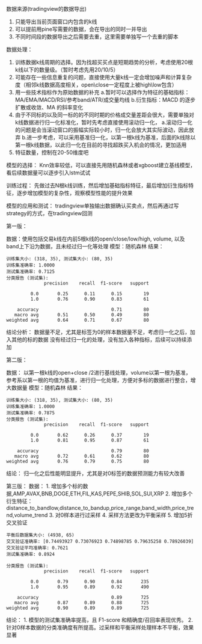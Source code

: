 数据来源(tradingview的数据导出)
1. 只能导出当前页面窗口内包含的k线
2. 可以提前用pine写需要的数据，会在导出的同时一并导出
3. 不同时间段的数据导出之后需要去重，这里需要单独写一个去重的脚本

数据处理：
1. 训练数据k线周期的选择。因为找超买买点是短期趋势的分析，考虑使用20根k线以下的数量级。（暂时考虑先用20/10/5）
2. 可能存在一些信息重复的问题，直接使用大量k线一定会增加噪声和计算复杂度（相邻k线数据高度相关，open\close一定程度上被high\low包含）
3. 用一些技术指标作为原始数据的补充
     a.暂时可以选择作为特征的基础指标：MA/EMA/MACD/RSI/参考band/ATR/成交量均线
     b.衍生指标：MACD 的逐步扩散或收敛、MA 的斜率变化
4. 由于不同标的以及同一标的的不同时期的价格成交量差距会很大，需要单独对k线数据进行归一化标准化，暂时先考虑直接使用滚动归一化，
     a.滚动归一化的问题是会当滚动窗口的振幅实际较小时，归一化会放大其实际波动，因此放弃
     b.进一步考虑，可以采用基准归一化，以第一根k线为基准，后面的k线除以第一根k线数据，以此归一化在目前的寻找超跌买入机会的情况，更加适用
5. 特征数量，控制在20-50维度吧

模型的选择：
Knn效率较低，可以直接先用随机森林或者xgboost建立基线模型，看后续数据量可以逐步引入lstm试试

训练过程：
先做过去N根k线训练，然后增加基础指标特征，最后增加衍生指标特征，逐步增加模型的复杂性，观察模型性能的提升效果

模型的应用和测试：
tradingview单独输出数据确认买卖点，然后再通过写strategy的方式，在tradingview回测


第一版：

数据：使用包括交易k线在内前5根k线的open/close/low/high, volume, 以及band上下沿为数据，且未经过归一化等处理
模型：随机森林
结果：
```
训练集大小: (318, 35), 测试集大小: (80, 35)
训练集准确率: 1.0000
测试集准确率: 0.7125
分类报告 (测试集):
              precision    recall  f1-score   support

         0.0       0.25      0.11      0.15        19
         1.0       0.76      0.90      0.83        61

    accuracy                           0.71        80
   macro avg       0.51      0.50      0.49        80
weighted avg       0.64      0.71      0.67        80
```
结论分析：
数据量不足，尤其是标签为0的样本数据量不足，考虑归一化之后，加入其他的标的数据
没有经过归一化的处理，没有加入各种指标，后续可以持续添加


第二版：

数据：
以第一根k线的open+close /2进行基线处理，volume以第一根为基准，参考系以第一根的均值为基准，进行归一化处理，方便对多标的数据进行整合，增大数据量
模型：随机森林
结果：
```
训练集大小: (318, 35), 测试集大小: (80, 35)
训练集准确率: 1.0000
测试集准确率: 0.7875
分类报告 (测试集):
              precision    recall  f1-score   support

         0.0       0.62      0.26      0.37        19
         1.0       0.81      0.95      0.87        61

    accuracy                           0.79        80
   macro avg       0.72      0.61      0.62        80
weighted avg       0.76      0.79      0.75        80
```
结论：
归一化之后性能明显提升，尤其是对0标签的数据预测能力有较大改善


第三版：
数据：
     1. 增加多个标的数据,AMP,AVAX,BNB,DOGE,ETH,FIL,KAS,PEPE,SHIB,SOL,SUI,XRP
     2. 增加多个衍生特征：distance_to_bandlow,distance_to_bandup,price_range,band_width,price_trend,volume_trend
     3. 对0样本进行过采样
     4. 采样方法更改为平衡采样
     5. 增加5折交叉验证
```
平衡后数据集大小: (4938, 65)
交叉验证准确率: [0.74493927 0.73076923 0.74898785 0.79635258 0.78926039]
交叉验证平均准确率: 0.7621
测试集准确率: 0.8924

分类报告 (测试集):
              precision    recall  f1-score   support

         0.0       0.79      0.90      0.84       235
         1.0       0.95      0.89      0.92       490

    accuracy                           0.89       725
   macro avg       0.87      0.89      0.88       725
weighted avg       0.90      0.89      0.89       725

```
结论：
     1. 模型的测试集准确率提高，且 F1-score 和精确度/召回率表现优秀。
     2. 针对0样本数据的分类准确度有所提高。过采样和平衡采样处理样本不平衡，效果显著




